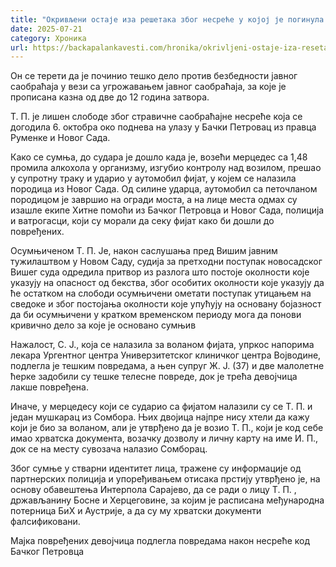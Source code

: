 ```yaml
---
title: "Окривљени остаје иза решетака због несреће у којој је погинула мајка троје деце из Гајдобре"
date: 2025-07-21
category: Хроника
url: https://backapalankavesti.com/hronika/okrivljeni-ostaje-iza-resetaka-zbog-nesrece-u-kojoj-je-poginula-majka-troje-dece-iz-gajdobre/
---
```


Он се терети да је починио тешко дело против безбедности јавног саобраћаја у вези са угрожавањем јавног саобраћаја, за које је прописана казна од две до 12 година затвора.

Т. П. је лишен слободе због стравичне саобраћајне несреће која се догодила 6. октобра око поднева на улазу у Бачки Петровац из правца Руменке и Новог Сада.

Како се сумња, до судара је дошло када је, возећи мерцедес са 1,48 промила алкохола у организму, изгубио контролу над возилом, прешао у супротну траку и ударио у аутомобил фијат, у којем се налазила породица из Новог Сада. Од силине ударца, аутомобил са петочланом породицом је завршио на огради моста, а на лице места одмах су изашле екипе Хитне помоћи из Бачког Петровца и Новог Сада, полиција и ватрогасци, који су морали да секу фијат како би дошли до повређених.

Осумњиченом Т. П. Је, након саслушања пред Вишим јавним тужилаштвом у Новом Саду, судија за претходни поступак новосадског Вишег суда одредила притвор из разлога што постоје околности које указују на опасност од бекства, због особитих околности које указују да ће остатком на слободи осумњичени ометати поступак утицањем на сведоке и због постојања околности које упућују на основану бојазност да би осумњичени у кратком временском периоду мога да понови кривично дело за које је основано сумњив

Нажалост, С. Ј., која се налазила за воланом фијата, упркос напорима лекара Ургентног центра Универзитетског клиничког центра Војводине, подлегла је тешким повредама, а њен супруг Ж. Ј. (37) и две малолетне ћерке задобили су тешке телесне повреде, док је трећа девојчица лакше повређена.

Иначе, у мерцедесу који се сударио са фијатом налазили су се Т. П. и један мушкарац из Сомбора. Њих двојица најпре нису хтели да кажу који је био за воланом, али је утврђено да је возио Т. П., који је код себе имао хрватска документа, возачку дозволу и личну карту на име И. П., док се на месту сувозача налазио Сомборац.

Због сумње у стварни идентитет лица, тражене су информације од партнерских полиција и упоређивањем отисака прстију утврђено је, на основу обавештења Интерпола Сарајево, да се ради о лицу Т. П. , држављанину Босне и Херцеговине, за којим је расписана међународна потерница БиХ и Аустрије, а да су му хрватски документи фалсификовани.

Мајка повређених девојчица подлегла повредама након несреће код Бачког Петровца
